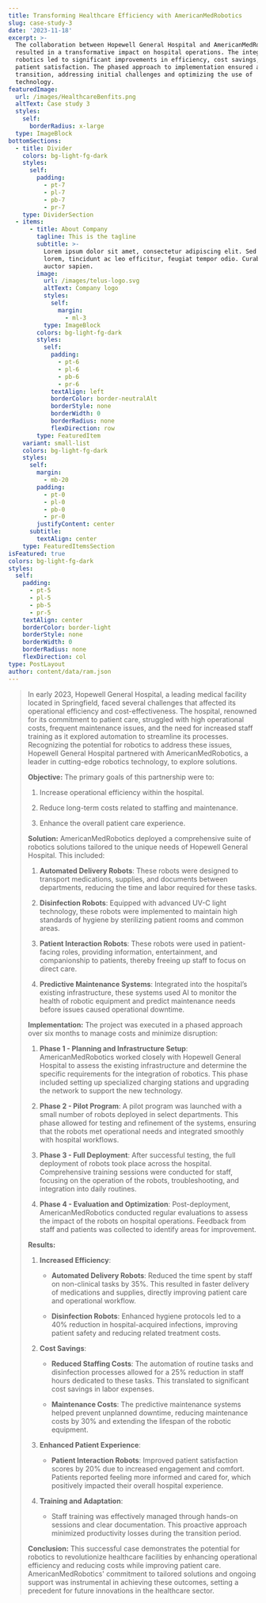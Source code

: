 ```yaml
---
title: Transforming Healthcare Efficiency with AmericanMedRobotics
slug: case-study-3
date: '2023-11-18'
excerpt: >-
  The collaboration between Hopewell General Hospital and AmericanMedRobotics
  resulted in a transformative impact on hospital operations. The integration of
  robotics led to significant improvements in efficiency, cost savings, and
  patient satisfaction. The phased approach to implementation ensured a smooth
  transition, addressing initial challenges and optimizing the use of
  technology.
featuredImage:
  url: /images/HealthcareBenfits.png
  altText: Case study 3
  styles:
    self:
      borderRadius: x-large
  type: ImageBlock
bottomSections:
  - title: Divider
    colors: bg-light-fg-dark
    styles:
      self:
        padding:
          - pt-7
          - pl-7
          - pb-7
          - pr-7
    type: DividerSection
  - items:
      - title: About Company
        tagline: This is the tagline
        subtitle: >-
          Lorem ipsum dolor sit amet, consectetur adipiscing elit. Sed ante
          lorem, tincidunt ac leo efficitur, feugiat tempor odio. Curabitur at
          auctor sapien.
        image:
          url: /images/telus-logo.svg
          altText: Company logo
          styles:
            self:
              margin:
                - ml-3
          type: ImageBlock
        colors: bg-light-fg-dark
        styles:
          self:
            padding:
              - pt-6
              - pl-6
              - pb-6
              - pr-6
            textAlign: left
            borderColor: border-neutralAlt
            borderStyle: none
            borderWidth: 0
            borderRadius: none
            flexDirection: row
        type: FeaturedItem
    variant: small-list
    colors: bg-light-fg-dark
    styles:
      self:
        margin:
          - mb-20
        padding:
          - pt-0
          - pl-0
          - pb-0
          - pr-0
        justifyContent: center
      subtitle:
        textAlign: center
    type: FeaturedItemsSection
isFeatured: true
colors: bg-light-fg-dark
styles:
  self:
    padding:
      - pt-5
      - pl-5
      - pb-5
      - pr-5
    textAlign: center
    borderColor: border-light
    borderStyle: none
    borderWidth: 0
    borderRadius: none
    flexDirection: col
type: PostLayout
author: content/data/ram.json
---
```

> In early 2023, Hopewell General Hospital, a leading medical facility located in Springfield, faced several challenges that affected its operational efficiency and cost-effectiveness. The hospital, renowned for its commitment to patient care, struggled with high operational costs, frequent maintenance issues, and the need for increased staff training as it explored automation to streamline its processes. Recognizing the potential for robotics to address these issues, Hopewell General Hospital partnered with AmericanMedRobotics, a leader in cutting-edge robotics technology, to explore solutions.
>
> **Objective:**
> The primary goals of this partnership were to:
>
> 1.  Increase operational efficiency within the hospital.
>
> 2.  Reduce long-term costs related to staffing and maintenance.
>
> 3.  Enhance the overall patient care experience.
>
> **Solution:**
> AmericanMedRobotics deployed a comprehensive suite of robotics solutions tailored to the unique needs of Hopewell General Hospital. This included:
>
> 1.  **Automated Delivery Robots**: These robots were designed to transport medications, supplies, and documents between departments, reducing the time and labor required for these tasks.
>
> 2.  **Disinfection Robots**: Equipped with advanced UV-C light technology, these robots were implemented to maintain high standards of hygiene by sterilizing patient rooms and common areas.
>
> 3.  **Patient Interaction Robots**: These robots were used in patient-facing roles, providing information, entertainment, and companionship to patients, thereby freeing up staff to focus on direct care.
>
> 4.  **Predictive Maintenance Systems**: Integrated into the hospital’s existing infrastructure, these systems used AI to monitor the health of robotic equipment and predict maintenance needs before issues caused operational downtime.
>
> **Implementation:**
> The project was executed in a phased approach over six months to manage costs and minimize disruption:
>
> 1.  **Phase 1 - Planning and Infrastructure Setup**: AmericanMedRobotics worked closely with Hopewell General Hospital to assess the existing infrastructure and determine the specific requirements for the integration of robotics. This phase included setting up specialized charging stations and upgrading the network to support the new technology.
>
> 2.  **Phase 2 - Pilot Program**: A pilot program was launched with a small number of robots deployed in select departments. This phase allowed for testing and refinement of the systems, ensuring that the robots met operational needs and integrated smoothly with hospital workflows.
>
> 3.  **Phase 3 - Full Deployment**: After successful testing, the full deployment of robots took place across the hospital. Comprehensive training sessions were conducted for staff, focusing on the operation of the robots, troubleshooting, and integration into daily routines.
>
> 4.  **Phase 4 - Evaluation and Optimization**: Post-deployment, AmericanMedRobotics conducted regular evaluations to assess the impact of the robots on hospital operations. Feedback from staff and patients was collected to identify areas for improvement.
>
> **Results:**
>
> 1.  **Increased Efficiency**:
>
>     *   **Automated Delivery Robots**: Reduced the time spent by staff on non-clinical tasks by 35%. This resulted in faster delivery of medications and supplies, directly improving patient care and operational workflow.
>
>     *   **Disinfection Robots**: Enhanced hygiene protocols led to a 40% reduction in hospital-acquired infections, improving patient safety and reducing related treatment costs.
>
> 2.  **Cost Savings**:
>
>     *   **Reduced Staffing Costs**: The automation of routine tasks and disinfection processes allowed for a 25% reduction in staff hours dedicated to these tasks. This translated to significant cost savings in labor expenses.
>
>     *   **Maintenance Costs**: The predictive maintenance systems helped prevent unplanned downtime, reducing maintenance costs by 30% and extending the lifespan of the robotic equipment.
>
> 3.  **Enhanced Patient Experience**:
>
>     *   **Patient Interaction Robots**: Improved patient satisfaction scores by 20% due to increased engagement and comfort. Patients reported feeling more informed and cared for, which positively impacted their overall hospital experience.
>
> 4.  **Training and Adaptation**:
>
>     *   Staff training was effectively managed through hands-on sessions and clear documentation. This proactive approach minimized productivity losses during the transition period.
>
> **Conclusion:**
> This successful case demonstrates the potential for robotics to revolutionize healthcare facilities by enhancing operational efficiency and reducing costs while improving patient care. AmericanMedRobotics' commitment to tailored solutions and ongoing support was instrumental in achieving these outcomes, setting a precedent for future innovations in the healthcare sector.

